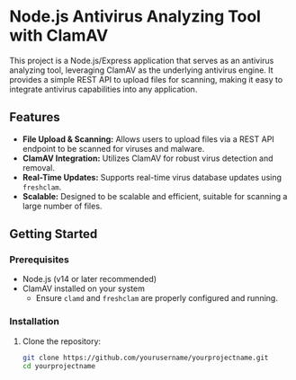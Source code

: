 # Node.js Antivirus Analyzing Tool with ClamAV

This project is a Node.js/Express application that serves as an antivirus analyzing tool, leveraging ClamAV as the underlying antivirus engine. It provides a simple REST API to upload files for scanning, making it easy to integrate antivirus capabilities into any application.

## Features

- **File Upload & Scanning:** Allows users to upload files via a REST API endpoint to be scanned for viruses and malware.
- **ClamAV Integration:** Utilizes ClamAV for robust virus detection and removal.
- **Real-Time Updates:** Supports real-time virus database updates using `freshclam`.
- **Scalable:** Designed to be scalable and efficient, suitable for scanning a large number of files.

## Getting Started

### Prerequisites

- Node.js (v14 or later recommended)
- ClamAV installed on your system
  - Ensure `clamd` and `freshclam` are properly configured and running.

### Installation

1. Clone the repository:

   ```bash
   git clone https://github.com/yourusername/yourprojectname.git
   cd yourprojectname

